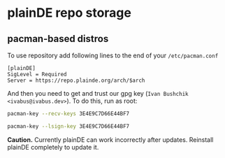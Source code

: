 # plainDE repo storage

## pacman-based distros

To use repository add following lines to the end of your `/etc/pacman.conf`

```
[plainDE]                                                                       
SigLevel = Required                                                             
Server = https://repo.plainde.org/arch/$arch 
```

And then you need to get and trust our gpg key (`Ivan Bushchik <ivabus@ivabus.dev>`). To do this, run as root:

```sh
pacman-key --recv-keys 3E4E9C7D66E44BF7

pacman-key --lsign-key 3E4E9C7D66E44BF7
```

**Caution.** Currently plainDE can work incorrectly after updates. Reinstall plainDE completely to update it.

